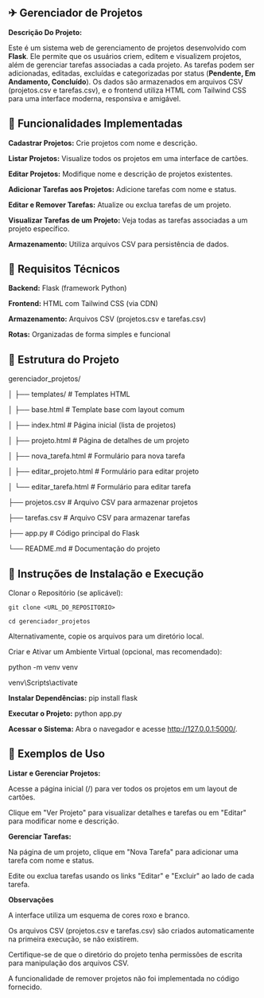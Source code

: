 ## ✈ Gerenciador de Projetos

**Descrição Do Projeto:**

Este é um sistema web de gerenciamento de projetos desenvolvido com **Flask**. Ele permite que os usuários criem, editem e visualizem projetos, além de gerenciar tarefas associadas a cada projeto. As tarefas podem ser adicionadas, editadas, excluídas e categorizadas por status (**Pendente, Em Andamento, Concluído**). Os dados são armazenados em arquivos CSV (projetos.csv e tarefas.csv), e o frontend utiliza HTML com Tailwind CSS para uma interface moderna, responsiva e amigável.

## 🛴 Funcionalidades Implementadas

**Cadastrar Projetos:** Crie projetos com nome e descrição.

**Listar Projetos:** Visualize todos os projetos em uma interface de cartões.

**Editar Projetos:** Modifique nome e descrição de projetos existentes.

**Adicionar Tarefas aos Projetos:** Adicione tarefas com nome e status.

**Editar e Remover Tarefas:** Atualize ou exclua tarefas de um projeto.

**Visualizar Tarefas de um Projeto:** Veja todas as tarefas associadas a um projeto específico.

**Armazenamento:** Utiliza arquivos CSV para persistência de dados.


## 🚤 Requisitos Técnicos

**Backend:** Flask (framework Python)

**Frontend:** HTML com Tailwind CSS (via CDN)

**Armazenamento:** Arquivos CSV (projetos.csv e tarefas.csv)

**Rotas:** Organizadas de forma simples e funcional

## 🚗 Estrutura do Projeto

gerenciador_projetos/

│
├── templates/              # Templates HTML

│   ├── base.html           # Template base com layout comum

│   ├── index.html          # Página inicial (lista de projetos)

│   ├── projeto.html        # Página de detalhes de um projeto

│   ├── nova_tarefa.html    # Formulário para nova tarefa

│   ├── editar_projeto.html # Formulário para editar projeto

│   └── editar_tarefa.html  # Formulário para editar tarefa

├── projetos.csv            # Arquivo CSV para armazenar projetos

├── tarefas.csv             # Arquivo CSV para armazenar tarefas

├── app.py                  # Código principal do Flask

└── README.md               # Documentação do projeto



## 🚅 Instruções de Instalação e Execução

Clonar o Repositório (se aplicável):

```
git clone <URL_DO_REPOSITORIO>

cd gerenciador_projetos
```

Alternativamente, copie os arquivos para um diretório local.

Criar e Ativar um Ambiente Virtual (opcional, mas recomendado):

python -m venv venv

venv\Scripts\activate     


**Instalar Dependências:**
pip install flask


**Executar o Projeto:**
python app.py


**Acessar o Sistema:**
Abra o navegador e acesse http://127.0.0.1:5000/.


## 🚒 Exemplos de Uso

**Listar e Gerenciar Projetos:**

Acesse a página inicial (/) para ver todos os projetos em um layout de cartões.

Clique em "Ver Projeto" para visualizar detalhes e tarefas ou em "Editar" para modificar nome e descrição.


**Gerenciar Tarefas:**

Na página de um projeto, clique em "Nova Tarefa" para adicionar uma tarefa com nome e status.

Edite ou exclua tarefas usando os links "Editar" e "Excluir" ao lado de cada tarefa.



**Observações**

A interface utiliza um esquema de cores roxo e branco.

Os arquivos CSV (projetos.csv e tarefas.csv) são criados automaticamente na primeira execução, se não existirem.

Certifique-se de que o diretório do projeto tenha permissões de escrita para manipulação dos arquivos CSV.

A funcionalidade de remover projetos não foi implementada no código fornecido.

